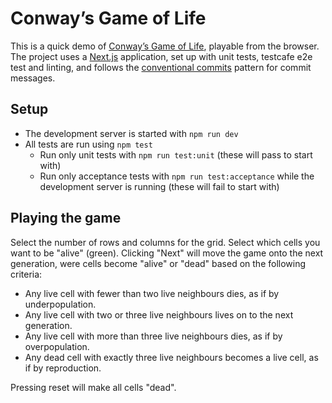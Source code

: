 # Conway’s Game of Life

This is a quick demo of [Conway’s Game of Life](https://en.wikipedia.org/wiki/Conway%27s_Game_of_Life), playable from the browser. The project uses
a [Next.js](https://nextjs.org/) application, set up with unit tests, testcafe e2e test and linting, and follows
the [conventional commits](https://www.conventionalcommits.org/en/v1.0.0/) pattern for commit messages.

## Setup


- The development server is started with `npm run dev`
- All tests are run using `npm test`
  - Run only unit tests with `npm run test:unit` (these will pass to start
    with)
  - Run only acceptance tests with `npm run test:acceptance` while the
    development server is running (these will fail to start with)

## Playing the game

Select the number of rows and columns for the grid. Select which cells you want to be "alive" (green). Clicking "Next" will move the game onto the next generation, were cells become "alive" or "dead" based on the following criteria:

- Any live cell with fewer than two live neighbours dies, as if by
  underpopulation.
- Any live cell with two or three live neighbours lives on to the next
  generation.
- Any live cell with more than three live neighbours dies, as if by
  overpopulation.
- Any dead cell with exactly three live neighbours becomes a live cell, as if by
  reproduction.

Pressing reset will make all cells "dead".



